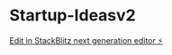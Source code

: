 # Startup-Ideasv2

[Edit in StackBlitz next generation editor ⚡️](https://stackblitz.com/~/github.com/sanjabh11/Startup-Ideasv2)